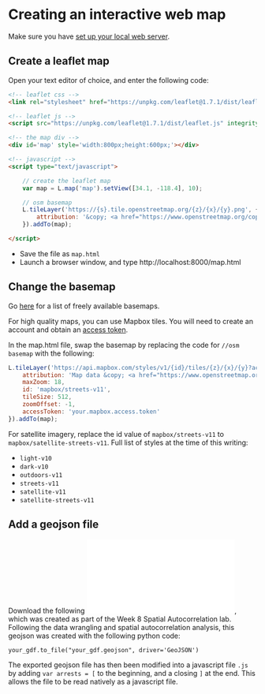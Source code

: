 # Creating an interactive web map

Make sure you have [set up your local web server](https://github.com/yohman/up206a/blob/master/Weeks/Week10/W10-03-Setting%20up%20a%20local%20server.md).

## Create a leaflet map
Open your text editor of choice, and enter the following code:
```html
<!-- leaflet css -->
<link rel="stylesheet" href="https://unpkg.com/leaflet@1.7.1/dist/leaflet.css" integrity="sha512-xodZBNTC5n17Xt2atTPuE1HxjVMSvLVW9ocqUKLsCC5CXdbqCmblAshOMAS6/keqq/sMZMZ19scR4PsZChSR7A==" crossorigin=""/>

<!-- leaflet js -->
<script src="https://unpkg.com/leaflet@1.7.1/dist/leaflet.js" integrity="sha512-XQoYMqMTK8LvdxXYG3nZ448hOEQiglfqkJs1NOQV44cWnUrBc8PkAOcXy20w0vlaXaVUearIOBhiXZ5V3ynxwA==" crossorigin=""></script>

<!-- the map div -->
<div id='map' style='width:800px;height:600px;'></div>

<!-- javascript -->
<script type="text/javascript">

	// create the leaflet map
	var map = L.map('map').setView([34.1, -118.4], 10);

	// osm basemap
	L.tileLayer('https://{s}.tile.openstreetmap.org/{z}/{x}/{y}.png', {
	    attribution: '&copy; <a href="https://www.openstreetmap.org/copyright">OpenStreetMap</a> contributors'
	}).addTo(map);

</script>
```

- Save the file as `map.html`
- Launch a browser window, and type http://localhost:8000/map.html

## Change the basemap

Go [here](https://leaflet-extras.github.io/leaflet-providers/preview/) for a list of freely available basemaps.

For high quality maps, you can use Mapbox tiles. You will need to create an account and obtain an [access token](https://account.mapbox.com/).

In the map.html file, swap the basemap by replacing the code for `//osm basemap` with the following:

```javascript
L.tileLayer('https://api.mapbox.com/styles/v1/{id}/tiles/{z}/{x}/{y}?access_token={accessToken}', {
    attribution: 'Map data &copy; <a href="https://www.openstreetmap.org/">OpenStreetMap</a> contributors, <a href="https://creativecommons.org/licenses/by-sa/2.0/">CC-BY-SA</a>, Imagery © <a href="https://www.mapbox.com/">Mapbox</a>',
    maxZoom: 18,
    id: 'mapbox/streets-v11',
    tileSize: 512,
    zoomOffset: -1,
    accessToken: 'your.mapbox.access.token'
}).addTo(map);
```

For satellite imagery, replace the id value of `mapbox/streets-v11` to `mapbox/satellite-streets-v11`. Full list of styles at the time of this writing:

- `light-v10`
- `dark-v10`
- `outdoors-v11`
- `streets-v11`
- `satellite-v11`
- `satellite-streets-v11`

## Add a geojson file

Download the following ![geojson file](arrests.js), which was created as part of the Week 8 Spatial Autocorrelation lab. Following the data wrangling and spatial autocorrelation analysis, this geojson was created with the following python code:

`your_gdf.to_file("your_gdf.geojson", driver='GeoJSON')`

The exported geojson file has then been modified into a javascript file `.js` by adding `var arrests = [` to the beginning, and a closing `]` at the end. This allows the file to be read natively as a javascript file.

